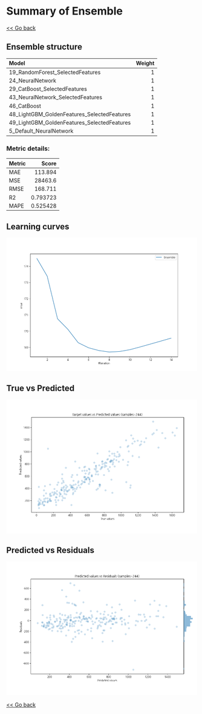 # Summary of Ensemble

[<< Go back](../README.md)


## Ensemble structure
| Model                                       |   Weight |
|:--------------------------------------------|---------:|
| 19_RandomForest_SelectedFeatures            |        1 |
| 24_NeuralNetwork                            |        1 |
| 29_CatBoost_SelectedFeatures                |        1 |
| 43_NeuralNetwork_SelectedFeatures           |        1 |
| 46_CatBoost                                 |        1 |
| 48_LightGBM_GoldenFeatures_SelectedFeatures |        1 |
| 49_LightGBM_GoldenFeatures_SelectedFeatures |        1 |
| 5_Default_NeuralNetwork                     |        1 |

### Metric details:
| Metric   |        Score |
|:---------|-------------:|
| MAE      |   113.894    |
| MSE      | 28463.6      |
| RMSE     |   168.711    |
| R2       |     0.793723 |
| MAPE     |     0.525428 |



## Learning curves
![Learning curves](learning_curves.png)
## True vs Predicted

![True vs Predicted](true_vs_predicted.png)


## Predicted vs Residuals

![Predicted vs Residuals](predicted_vs_residuals.png)



[<< Go back](../README.md)
